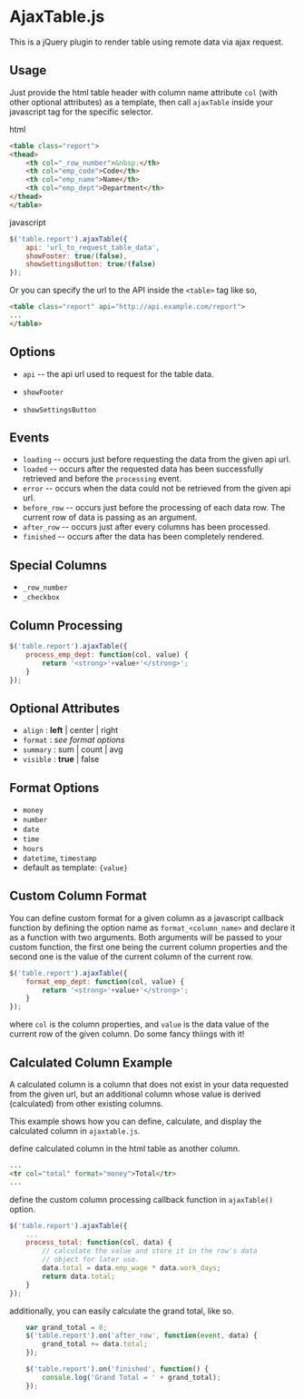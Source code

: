 AjaxTable.js
============

This is a jQuery plugin to render table using remote data via ajax request.

Usage
-----

Just provide the html table header with column name attribute `col` (with other optional attributes) as a template, then call `ajaxTable` inside your javascript tag for the specific selector.

html
```html
<table class="report">
<thead>
    <th col="_row_number">&nbsp;</th>
    <th col="emp_code">Code</th>
    <th col="emp_name">Name</th>
    <th col="emp_dept">Department</th>
</thead>
</table>
```


javascript  
```js
$('table.report').ajaxTable({
    api: 'url_to_request_table_data',
    showFooter: true/(false),
    showSettingsButton: true/(false)
});
```

Or you can specify the url to the API inside the `<table>` tag like so,

```html
<table class="report" api="http://api.example.com/report">
...
</table>
```


Options
-------
- `api` -- the api url used to request for the table data.

- `showFooter`

- `showSettingsButton`


Events
------
- `loading` -- occurs just before requesting the data from the given api url.
- `loaded` -- occurs after the requested data has been successfully retrieved and before the `processing` event.
- `error` -- occurs when the data could not be retrieved from the given api url.
- `before_row` -- occurs just before the processing of each data row. The current row of data is passing as an argument.
- `after_row` -- occurs just after every columns has been processed.
- `finished` -- occurs after the data has been completely rendered.

Special Columns
--------------

- `_row_number`
- `_checkbox`


Column Processing
-----------------
```js
$('table.report').ajaxTable({
    process_emp_dept: function(col, value) {
        return '<strong>'+value+'</strong>';
    }
});
```

Optional Attributes
--------------

- `align` : __left__ | center | right
- `format` : *see format options*
- `summary` : sum | count | avg
- `visible` : __true__ | false

Format Options
--------------
- `money`
- `number`
- `date`
- `time`
- `hours`
- `datetime`, `timestamp`
- default as template: `{value}`

Custom Column Format
-------------
You can define custom format for a given column as a javascript callback function by defining the option name as `format_<column_name>` and declare it as a function with two arguments. Both arguments will be passed to your custom function, the first one being the current column properties and the second one is the value of the current column of the current row.

```js
$('table.report').ajaxTable({
    format_emp_dept: function(col, value) {
        return '<strong>'+value+'</strong>';
    }
});
```

where `col` is the column properties, and `value` is the data value of the current row of the given column. Do some fancy thiings with it!

Calculated Column Example
-----
A calculated column is a column that does not exist in your data requested from the given url, but an additional column whose value is derived (calculated) from other existing columns.

This example shows how you can define, calculate, and display the calculated column in `ajaxtable.js`.

define calculated column in the html table as another column.

```html
...  
<tr col="total" format="money">Total</tr>
...  
```

define the custom column processing callback function in `ajaxTable()` option.

```js
$('table.report').ajaxTable({
    ...
    process_total: function(col, data) {
        // calculate the value and store it in the row's data
        // object for later use.
        data.total = data.emp_wage * data.work_days;
        return data.total;
    }
});
```

additionally, you can easily calculate the grand total, like so.

```js
    var grand_total = 0;
    $('table.report').on('after_row', function(event, data) {
        grand_total += data.total;
    });

    $('table.report').on('finished', function() {
        console.log('Grand Total = ' + grand_total);
    });
```

